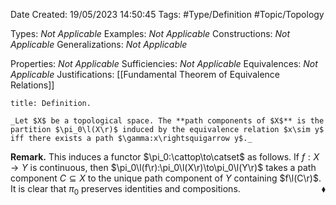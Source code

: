 <div class="topSpace"></div>

Date Created: 19/05/2023 14:50:45
Tags: #Type/Definition #Topic/Topology

Types: _Not Applicable_
Examples: _Not Applicable_
Constructions: _Not Applicable_
Generalizations: _Not Applicable_

Properties: _Not Applicable_
Sufficiencies: _Not Applicable_
Equivalences: _Not Applicable_
Justifications: [[Fundamental Theorem of Equivalence Relations]]

``` ad-Definition
title: Definition.

_Let $X$ be a topological space. The **path components of $X$** is the partition $\pi_0\l(X\r)$ induced by the equivalence relation $x\sim y$ iff there exists a path $\gamma:x\rightsquigarrow y$._

```

**Remark.** This induces a functor $\pi_0:\cattop\to\catset$ as follows. If $f:X\to Y$ is continuous, then $\pi_0\l(f\r):\pi_0\l(X\r)\to\pi_0\l(Y\r)$ takes a path component $C\subseteq X$ to the unique path component of $Y$ containing $f\l(C\r)$. It is clear that $\pi_0$ preserves identities and compositions.<span style="float:right;">$\blacklozenge$</span>
